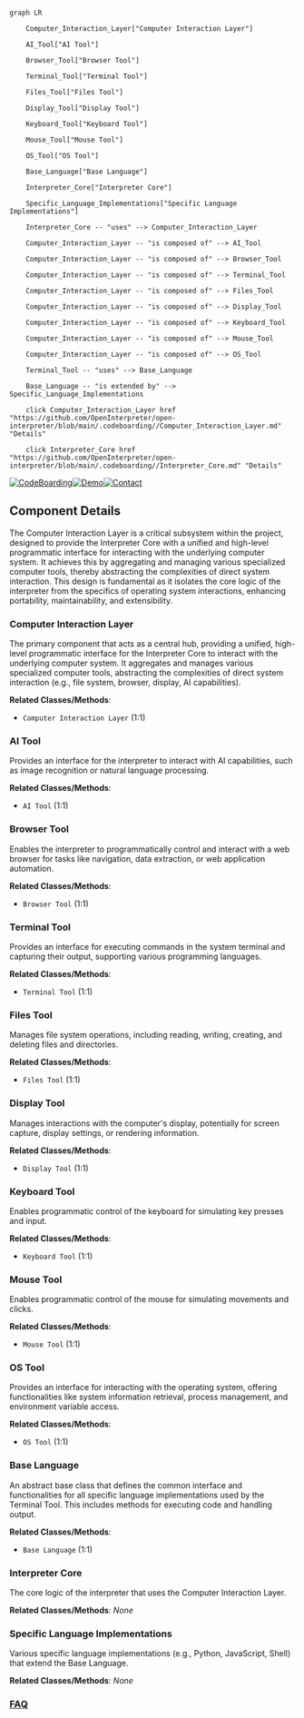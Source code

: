 ```mermaid

graph LR

    Computer_Interaction_Layer["Computer Interaction Layer"]

    AI_Tool["AI Tool"]

    Browser_Tool["Browser Tool"]

    Terminal_Tool["Terminal Tool"]

    Files_Tool["Files Tool"]

    Display_Tool["Display Tool"]

    Keyboard_Tool["Keyboard Tool"]

    Mouse_Tool["Mouse Tool"]

    OS_Tool["OS Tool"]

    Base_Language["Base Language"]

    Interpreter_Core["Interpreter Core"]

    Specific_Language_Implementations["Specific Language Implementations"]

    Interpreter_Core -- "uses" --> Computer_Interaction_Layer

    Computer_Interaction_Layer -- "is composed of" --> AI_Tool

    Computer_Interaction_Layer -- "is composed of" --> Browser_Tool

    Computer_Interaction_Layer -- "is composed of" --> Terminal_Tool

    Computer_Interaction_Layer -- "is composed of" --> Files_Tool

    Computer_Interaction_Layer -- "is composed of" --> Display_Tool

    Computer_Interaction_Layer -- "is composed of" --> Keyboard_Tool

    Computer_Interaction_Layer -- "is composed of" --> Mouse_Tool

    Computer_Interaction_Layer -- "is composed of" --> OS_Tool

    Terminal_Tool -- "uses" --> Base_Language

    Base_Language -- "is extended by" --> Specific_Language_Implementations

    click Computer_Interaction_Layer href "https://github.com/OpenInterpreter/open-interpreter/blob/main/.codeboarding//Computer_Interaction_Layer.md" "Details"

    click Interpreter_Core href "https://github.com/OpenInterpreter/open-interpreter/blob/main/.codeboarding//Interpreter_Core.md" "Details"

```

[![CodeBoarding](https://img.shields.io/badge/Generated%20by-CodeBoarding-9cf?style=flat-square)](https://github.com/CodeBoarding/GeneratedOnBoardings)[![Demo](https://img.shields.io/badge/Try%20our-Demo-blue?style=flat-square)](https://www.codeboarding.org/demo)[![Contact](https://img.shields.io/badge/Contact%20us%20-%20contact@codeboarding.org-lightgrey?style=flat-square)](mailto:contact@codeboarding.org)



## Component Details



The Computer Interaction Layer is a critical subsystem within the project, designed to provide the Interpreter Core with a unified and high-level programmatic interface for interacting with the underlying computer system. It achieves this by aggregating and managing various specialized computer tools, thereby abstracting the complexities of direct system interaction. This design is fundamental as it isolates the core logic of the interpreter from the specifics of operating system interactions, enhancing portability, maintainability, and extensibility.



### Computer Interaction Layer

The primary component that acts as a central hub, providing a unified, high-level programmatic interface for the Interpreter Core to interact with the underlying computer system. It aggregates and manages various specialized computer tools, abstracting the complexities of direct system interaction (e.g., file system, browser, display, AI capabilities).





**Related Classes/Methods**:



- `Computer Interaction Layer` (1:1)





### AI Tool

Provides an interface for the interpreter to interact with AI capabilities, such as image recognition or natural language processing.





**Related Classes/Methods**:



- `AI Tool` (1:1)





### Browser Tool

Enables the interpreter to programmatically control and interact with a web browser for tasks like navigation, data extraction, or web application automation.





**Related Classes/Methods**:



- `Browser Tool` (1:1)





### Terminal Tool

Provides an interface for executing commands in the system terminal and capturing their output, supporting various programming languages.





**Related Classes/Methods**:



- `Terminal Tool` (1:1)





### Files Tool

Manages file system operations, including reading, writing, creating, and deleting files and directories.





**Related Classes/Methods**:



- `Files Tool` (1:1)





### Display Tool

Manages interactions with the computer's display, potentially for screen capture, display settings, or rendering information.





**Related Classes/Methods**:



- `Display Tool` (1:1)





### Keyboard Tool

Enables programmatic control of the keyboard for simulating key presses and input.





**Related Classes/Methods**:



- `Keyboard Tool` (1:1)





### Mouse Tool

Enables programmatic control of the mouse for simulating movements and clicks.





**Related Classes/Methods**:



- `Mouse Tool` (1:1)





### OS Tool

Provides an interface for interacting with the operating system, offering functionalities like system information retrieval, process management, and environment variable access.





**Related Classes/Methods**:



- `OS Tool` (1:1)





### Base Language

An abstract base class that defines the common interface and functionalities for all specific language implementations used by the Terminal Tool. This includes methods for executing code and handling output.





**Related Classes/Methods**:



- `Base Language` (1:1)





### Interpreter Core

The core logic of the interpreter that uses the Computer Interaction Layer.





**Related Classes/Methods**: _None_



### Specific Language Implementations

Various specific language implementations (e.g., Python, JavaScript, Shell) that extend the Base Language.





**Related Classes/Methods**: _None_







### [FAQ](https://github.com/CodeBoarding/GeneratedOnBoardings/tree/main?tab=readme-ov-file#faq)